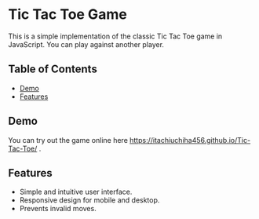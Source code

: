 # Tic Tac Toe Game

This is a simple implementation of the classic Tic Tac Toe game in JavaScript. You can play against another player.

## Table of Contents

- [Demo](#demo)
- [Features](#features)

## Demo

You can try out the game online here  https://itachiuchiha456.github.io/Tic-Tac-Toe/ .

## Features

- Simple and intuitive user interface.
- Responsive design for mobile and desktop.
- Prevents invalid moves.

